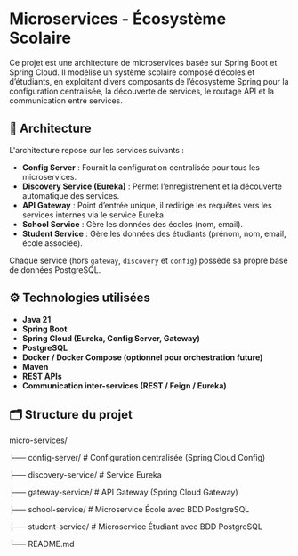 # Microservices - Écosystème Scolaire

Ce projet est une architecture de microservices basée sur Spring Boot et Spring Cloud. Il modélise un système scolaire composé d’écoles et d’étudiants, en exploitant divers composants de l’écosystème Spring pour la configuration centralisée, la découverte de services, le routage API et la communication entre services.

## 📐 Architecture

L'architecture repose sur les services suivants :

- **Config Server** : Fournit la configuration centralisée pour tous les microservices.
- **Discovery Service (Eureka)** : Permet l’enregistrement et la découverte automatique des services.
- **API Gateway** : Point d’entrée unique, il redirige les requêtes vers les services internes via le service Eureka.
- **School Service** : Gère les données des écoles (nom, email).
- **Student Service** : Gère les données des étudiants (prénom, nom, email, école associée).

Chaque service (hors `gateway`, `discovery` et `config`) possède sa propre base de données PostgreSQL.


## ⚙️ Technologies utilisées

- **Java 21**
- **Spring Boot**
- **Spring Cloud (Eureka, Config Server, Gateway)**
- **PostgreSQL**
- **Docker / Docker Compose (optionnel pour orchestration future)**
- **Maven**
- **REST APIs**
- **Communication inter-services (REST / Feign / Eureka)**


## 🗂️ Structure du projet

micro-services/

├── config-server/ # Configuration centralisée (Spring Cloud Config)

├── discovery-service/ # Service Eureka

├── gateway-service/ # API Gateway (Spring Cloud Gateway)

├── school-service/ # Microservice École avec BDD PostgreSQL

├── student-service/ # Microservice Étudiant avec BDD PostgreSQL

└── README.md



